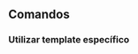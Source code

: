## Comandos

### Utilizar template específico

```serverless create --template-url https://github.com/ttarnowski/serverless-aws-nodejs-typescript/tree/main --path products-api

```
